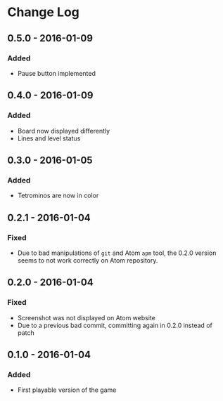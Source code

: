 # Change Log

## 0.5.0 - 2016-01-09
### Added
- Pause button implemented

## 0.4.0 - 2016-01-09
### Added
- Board now displayed differently
- Lines and level status

## 0.3.0 - 2016-01-05
### Added
- Tetrominos are now in color

## 0.2.1 - 2016-01-04
### Fixed
- Due to bad manipulations of `git` and Atom `apm` tool, the 0.2.0 version seems to not work correctly on Atom repository.

## 0.2.0 - 2016-01-04
### Fixed
- Screenshot was not displayed on Atom website
- Due to a previous bad commit, committing again in 0.2.0 instead of patch

## 0.1.0 - 2016-01-04
### Added
- First playable version of the game
